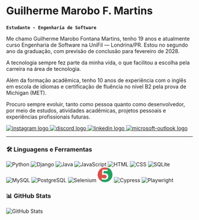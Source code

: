 # Guilherme Marobo F. Martins

**`Estudante - Engenharia de Software`**

Me chamo Guilherme Marobo Fontana Martins, tenho 19 anos e atualmente curso Engenharia de Software na UniFil — Londrina/PR. Estou no segundo ano da graduação, com previsão de conclusão para fevereiro de 2028.

A tecnologia sempre fez parte da minha vida, o que facilitou a escolha pela carreira na área de tecnologia. 

Além da formação acadêmica, tenho 10 anos de experiência com o inglês em escola de idiomas e certificação de fluência no nível B2 pela prova de Michigan (MET).

Procuro sempre evoluir, tanto como pessoa quanto como desenvolvedor, por meio de estudos, atividades acadêmicas, projetos pessoais e experiências profissionais futuras.


<p align="left">
    <a href="https://www.instagram.com/g.marobo" target="_blank">
    <img src="https://img.shields.io/static/v1?message=Instagram&logo=instagram&label=&color=E4405F&logoColor=white&labelColor=&style=for-the-badge" height="35" alt="instagram logo"  />
  </a>
  <a href="https://www.discordapp.com/users/471748139825496064" target="_blank">
    <img src="https://img.shields.io/static/v1?message=Discord&logo=discord&label=&color=7289DA&logoColor=white&labelColor=&style=for-the-badge" height="35" alt="discord logo"  />
  </a>
  <a href="https://www.linkedin.com/in/guimarobo/" target="_blank">
    <img src="https://img.shields.io/static/v1?message=LinkedIn&logo=linkedin&label=&color=0077B5&logoColor=white&labelColor=&style=for-the-badge" height="35" alt="linkedin logo"  />
  </a>
    <a href="mailto:guimarobo@outlook.com">
  <img src="https://img.shields.io/static/v1?message=e-MAIL&logo=microsoft-outlook&label=&color=0078D4&logoColor=white&labelColor=&style=for-the-badge" height="35" alt="microsoft-outlook logo"  />
  </a>
</p>

---

### 🛠️ Linguagens e Ferramentas

<p align="left">
  <img src="https://cdn.jsdelivr.net/gh/devicons/devicon/icons/python/python-original.svg" alt="Python" width="40" height="40"/>
  <img src="https://cdn.jsdelivr.net/gh/devicons/devicon/icons/django/django-plain.svg" alt="Django" width="40" height="40"/>
  <img src="https://cdn.jsdelivr.net/gh/devicons/devicon/icons/java/java-original.svg" alt="Java" width="40" height="40"/>
  <img src="https://cdn.jsdelivr.net/gh/devicons/devicon/icons/javascript/javascript-original.svg" alt="JavaScript" width="40" height="40"/>
<!--   <img src="https://cdn.jsdelivr.net/gh/devicons/devicon/icons/typescript/typescript-original.svg" alt="TypeScript" width="40" height="40"/> -->
<!--   <img src="https://cdn.jsdelivr.net/gh/devicons/devicon/icons/vuejs/vuejs-original.svg" alt="Vue.js" width="40" height="40"/> -->
  <img src="https://cdn.jsdelivr.net/gh/devicons/devicon/icons/html5/html5-original.svg" alt="HTML" width="40" height="40"/>
  <img src="https://cdn.jsdelivr.net/gh/devicons/devicon/icons/css3/css3-original.svg" alt="CSS" width="40" height="40"/>
  <img src="https://cdn.jsdelivr.net/gh/devicons/devicon/icons/sqlite/sqlite-original.svg" alt="SQLite" width="40" height="40"/>
  <img src="https://cdn.jsdelivr.net/gh/devicons/devicon/icons/mysql/mysql-original.svg" alt="MySQL" width="40" height="40"/>
  <img src="https://cdn.jsdelivr.net/gh/devicons/devicon/icons/postgresql/postgresql-original.svg" alt="PostgreSQL" width="40" height="40"/>
  <img src="https://cdn.jsdelivr.net/gh/devicons/devicon/icons/selenium/selenium-original.svg" alt="Selenium" width="40" height="40"/>
  <img src="https://raw.githubusercontent.com/devicons/devicon/master/icons/junit/junit-original.svg" alt="JUnit" width="40" height="40"/>
  <img src="https://cdn.jsdelivr.net/gh/devicons/devicon/icons/cypressio/cypressio-original.svg" alt="Cypress" width="40" height="40"/>
  <img src="https://playwright.dev/img/playwright-logo.svg" alt="Playwright" width="40" height="40"/>
</p>


### 📊 GitHub Stats

<p>

<img 
      align="left" 
      alt="GitHub Stats" 
      height="150" 
      src="https://github-readme-stats.vercel.app/api/top-langs/?username=guimarobo&theme=github_dark&layout=compact&custom_title=Tecnologias&langs_count=9" 
  />

</p>
